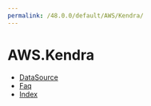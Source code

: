 ```yaml
---
permalink: /48.0.0/default/AWS/Kendra/
---
```


# AWS.Kendra



* [DataSource](DataSource.md)
* [Faq](Faq.md)
* [Index](Index.md)